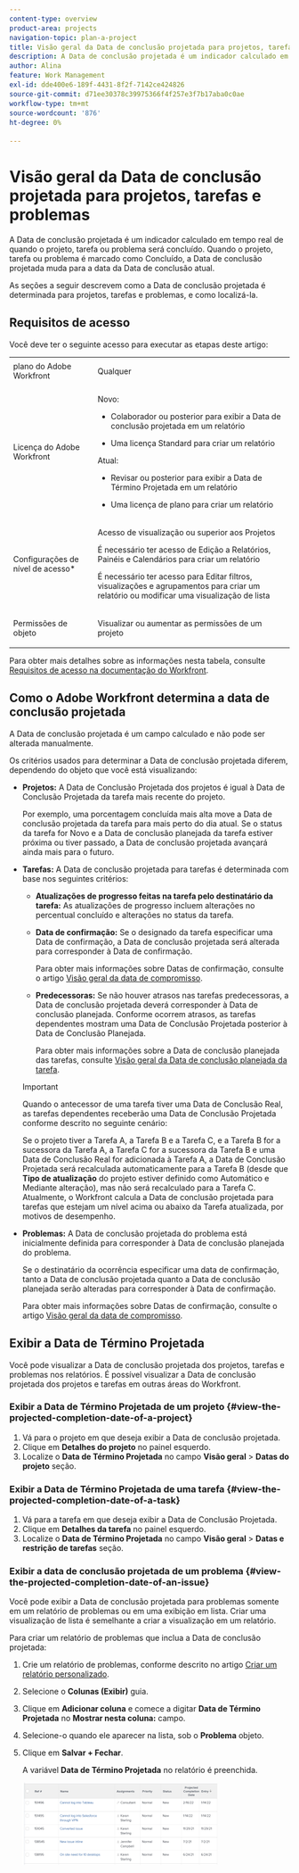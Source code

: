 ```yaml
---
content-type: overview
product-area: projects
navigation-topic: plan-a-project
title: Visão geral da Data de conclusão projetada para projetos, tarefas e problemas
description: A Data de conclusão projetada é um indicador calculado em tempo real de quando o projeto, tarefa ou problema será concluído. Quando o projeto, tarefa ou problema é marcado como Concluído, a Data de conclusão projetada muda para a data da Data de conclusão atual.
author: Alina
feature: Work Management
exl-id: dde400e6-189f-4431-8f2f-7142ce424826
source-git-commit: d71ee30378c39975366f4f257e3f7b17aba0c0ae
workflow-type: tm+mt
source-wordcount: '876'
ht-degree: 0%

---
```


# Visão geral da Data de conclusão projetada para projetos, tarefas e problemas

<!-- Audited: 1/2024 -->

A Data de conclusão projetada é um indicador calculado em tempo real de quando o projeto, tarefa ou problema será concluído. Quando o projeto, tarefa ou problema é marcado como Concluído, a Data de conclusão projetada muda para a data da Data de conclusão atual.

As seções a seguir descrevem como a Data de conclusão projetada é determinada para projetos, tarefas e problemas, e como localizá-la.

## Requisitos de acesso

Você deve ter o seguinte acesso para executar as etapas deste artigo:


<table style="table-layout:auto"> 
 <col> 
 <col> 
 <tbody> 
  <tr> 
   <td role="rowheader">plano do Adobe Workfront</td> 
   <td> <p>Qualquer</p> </td> 
  </tr> 
  <tr> 
   <td role="rowheader">Licença do Adobe Workfront</td> 
   <td> 
   <p>Novo: 
   <ul><li><p>Colaborador ou posterior para exibir a Data de conclusão projetada em um relatório</p></li> <li><p>Uma licença Standard para criar um relatório</p></li> </ul>

<p>Atual: 
   <ul><li><p>Revisar ou posterior para exibir a Data de Término Projetada em um relatório</p></li> 
   <li><p>Uma licença de plano para criar um relatório</p> </li></ul>
      </td> 
  </tr> 
  <tr> 
   <td role="rowheader">Configurações de nível de acesso*</td> 
   <td> <p>Acesso de visualização ou superior aos Projetos</p> <p>É necessário ter acesso de Edição a Relatórios, Painéis e Calendários para criar um relatório</p> <p>É necessário ter acesso para Editar filtros, visualizações e agrupamentos para criar um relatório ou modificar uma visualização de lista</p>  </td> 
  </tr> 
  <tr> 
   <td role="rowheader">Permissões de objeto</td> 
   <td> <p>Visualizar ou aumentar as permissões de um projeto</p> </td> 
  </tr> 
 </tbody> 
</table>

Para obter mais detalhes sobre as informações nesta tabela, consulte [Requisitos de acesso na documentação do Workfront](/help/quicksilver/administration-and-setup/add-users/access-levels-and-object-permissions/access-level-requirements-in-documentation.md).

## Como o Adobe Workfront determina a data de conclusão projetada

A Data de conclusão projetada é um campo calculado e não pode ser alterada manualmente.

Os critérios usados para determinar a Data de conclusão projetada diferem, dependendo do objeto que você está visualizando:

* **Projetos:** A Data de Conclusão Projetada dos projetos é igual à Data de Conclusão Projetada da tarefa mais recente do projeto.

  Por exemplo, uma porcentagem concluída mais alta move a Data de conclusão projetada da tarefa para mais perto do dia atual. Se o status da tarefa for Novo e a Data de conclusão planejada da tarefa estiver próxima ou tiver passado, a Data de conclusão projetada avançará ainda mais para o futuro.

* **Tarefas:** A Data de conclusão projetada para tarefas é determinada com base nos seguintes critérios:

   * **Atualizações de progresso feitas na tarefa pelo destinatário da tarefa:** As atualizações de progresso incluem alterações no percentual concluído e alterações no status da tarefa.
   * **Data de confirmação:** Se o designado da tarefa especificar uma Data de confirmação, a Data de conclusão projetada será alterada para corresponder à Data de confirmação.

     Para obter mais informações sobre Datas de confirmação, consulte o artigo [Visão geral da data de compromisso](../../../manage-work/projects/updating-work-in-a-project/overview-of-commit-dates.md).

   * **Predecessoras:** Se não houver atrasos nas tarefas predecessoras, a Data de conclusão projetada deverá corresponder à Data de conclusão planejada. Conforme ocorrem atrasos, as tarefas dependentes mostram uma Data de Conclusão Projetada posterior à Data de Conclusão Planejada.

     Para obter mais informações sobre a Data de conclusão planejada das tarefas, consulte [Visão geral da Data de conclusão planejada da tarefa](../../../manage-work/tasks/task-information/task-planned-completion-date.md).

  >[!IMPORTANT]
  >
  >Quando o antecessor de uma tarefa tiver uma Data de Conclusão Real, as tarefas dependentes receberão uma Data de Conclusão Projetada conforme descrito no seguinte cenário:
  >
  >
  >Se o projeto tiver a Tarefa A, a Tarefa B e a Tarefa C, e a Tarefa B for a sucessora da Tarefa A, a Tarefa C for a sucessora da Tarefa B e uma Data de Conclusão Real for adicionada à Tarefa A, a Data de Conclusão Projetada será recalculada automaticamente para a Tarefa B (desde que **Tipo de atualização** do projeto estiver definido como Automático e Mediante alteração), mas não será recalculado para a Tarefa C. Atualmente, o Workfront calcula a Data de conclusão projetada para tarefas que estejam um nível acima ou abaixo da Tarefa atualizada, por motivos de desempenho. 

* **Problemas:** A Data de conclusão projetada do problema está inicialmente definida para corresponder à Data de conclusão planejada do problema.

  Se o destinatário da ocorrência especificar uma data de confirmação, tanto a Data de conclusão projetada quanto a Data de conclusão planejada serão alteradas para corresponder à Data de confirmação.

  Para obter mais informações sobre Datas de confirmação, consulte o artigo [Visão geral da data de compromisso](../../../manage-work/projects/updating-work-in-a-project/overview-of-commit-dates.md).

## Exibir a Data de Término Projetada

Você pode visualizar a Data de conclusão projetada dos projetos, tarefas e problemas nos relatórios. É possível visualizar a Data de conclusão projetada dos projetos e tarefas em outras áreas do Workfront.

### Exibir a Data de Término Projetada de um projeto {#view-the-projected-completion-date-of-a-project}

1. Vá para o projeto em que deseja exibir a Data de conclusão projetada.
1. Clique em **Detalhes do projeto** no painel esquerdo.
1. Localize o **Data de Término Projetada** no campo **Visão geral** > **Datas do projeto** seção.

### Exibir a Data de Término Projetada de uma tarefa {#view-the-projected-completion-date-of-a-task}

1. Vá para a tarefa em que deseja exibir a Data de Conclusão Projetada.
1. Clique em **Detalhes da tarefa** no painel esquerdo.
1. Localize o **Data de Término Projetada** no campo **Visão geral** > **Datas e restrição de tarefas** seção.

### Exibir a data de conclusão projetada de um problema {#view-the-projected-completion-date-of-an-issue}

Você pode exibir a Data de conclusão projetada para problemas somente em um relatório de problemas ou em uma exibição em lista. Criar uma visualização de lista é semelhante a criar a visualização em um relatório.

Para criar um relatório de problemas que inclua a Data de conclusão projetada:

1. Crie um relatório de problemas, conforme descrito no artigo [Criar um relatório personalizado](../../../reports-and-dashboards/reports/creating-and-managing-reports/create-custom-report.md).
1. Selecione o **Colunas (Exibir)** guia.
1. Clique em **Adicionar coluna** e comece a digitar **Data de Término Projetada** no **Mostrar nesta coluna:** campo.

1. Selecione-o quando ele aparecer na lista, sob o **Problema** objeto. 
1. Clique em **Salvar + Fechar**.

   A variável **Data de Término Projetada** no relatório é preenchida. 

   ![](assets/issue-projected-completion-date-in-view-nwe-350x148.png)
